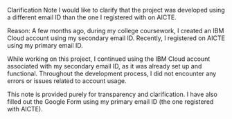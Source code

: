 Clarification Note
I would like to clarify that the project was developed using a different email ID than the one I registered with on AICTE.

Reason:
A few months ago, during my college coursework, I created an IBM Cloud account using my secondary email ID. Recently, I registered on AICTE using my primary email ID.

While working on this project, I continued using the IBM Cloud account associated with my secondary email ID, as it was already set up and functional. Throughout the development process, I did not encounter any errors or issues related to account usage.

This note is provided purely for transparency and clarification. I have also filled out the Google Form using my primary email ID (the one registered with AICTE).
